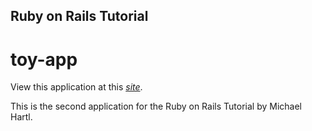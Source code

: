 ## Ruby on Rails Tutorial

# toy-app

View this application at this [*site*](https://pure-garden-80635.herokuapp.com/).

This is the second application for the Ruby on Rails Tutorial by Michael Hartl.
